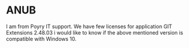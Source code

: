# ANUB
I am from Poyry IT support. We have few licenses for application GIT Extensions 2.48.03 i would like to know if the above mentioned version is compatible with Windows 10.
